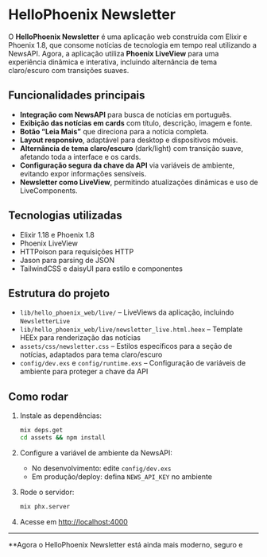 # HelloPhoenix Newsletter

O **HelloPhoenix Newsletter** é uma aplicação web construída com Elixir e Phoenix 1.8, que consome notícias de tecnologia em tempo real utilizando a NewsAPI. Agora, a aplicação utiliza **Phoenix LiveView** para uma experiência dinâmica e interativa, incluindo alternância de tema claro/escuro com transições suaves.

## Funcionalidades principais

- **Integração com NewsAPI** para busca de notícias em português.
- **Exibição das notícias em cards** com título, descrição, imagem e fonte.
- **Botão “Leia Mais”** que direciona para a notícia completa.
- **Layout responsivo**, adaptável para desktop e dispositivos móveis.
- **Alternância de tema claro/escuro** (dark/light) com transição suave, afetando toda a interface e os cards.
- **Configuração segura da chave da API** via variáveis de ambiente, evitando expor informações sensíveis.
- **Newsletter como LiveView**, permitindo atualizações dinâmicas e uso de LiveComponents.

## Tecnologias utilizadas

- Elixir 1.18 e Phoenix 1.8
- Phoenix LiveView
- HTTPoison para requisições HTTP
- Jason para parsing de JSON
- TailwindCSS e daisyUI para estilo e componentes

## Estrutura do projeto

- `lib/hello_phoenix_web/live/` – LiveViews da aplicação, incluindo `NewsletterLive`
- `lib/hello_phoenix_web/live/newsletter_live.html.heex` – Template HEEx para renderização das notícias
- `assets/css/newsletter.css` – Estilos específicos para a seção de notícias, adaptados para tema claro/escuro
- `config/dev.exs` e `config/runtime.exs` – Configuração de variáveis de ambiente para proteger a chave da API

## Como rodar

1. Instale as dependências:
   ```sh
   mix deps.get
   cd assets && npm install
   ```

2. Configure a variável de ambiente da NewsAPI:
   - No desenvolvimento: edite `config/dev.exs`
   - Em produção/deploy: defina `NEWS_API_KEY` no ambiente

3. Rode o servidor:
   ```sh
   mix phx.server
   ```

4. Acesse em [http://localhost:4000](http://localhost:4000)

---

**Agora o HelloPhoenix Newsletter está ainda mais moderno, seguro e
